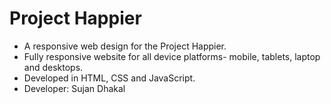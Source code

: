 # Project Happier
  - A responsive web design for the Project Happier.
  - Fully responsive website for all device platforms- mobile, tablets, laptop and desktops.
  - Developed in HTML, CSS and JavaScript. 
  - Developer: Sujan Dhakal
  
 
